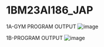 # 1BM23AI186_JAP
1A-GYM PROGRAM OUTPUT
![image](https://github.com/user-attachments/assets/f28d6a10-13f7-4a6f-8517-9262cc15af5c)

1B-PROGRAM OUTPUT
![image](https://github.com/user-attachments/assets/fc6ece18-d06a-47ce-b767-2918857cfcfa)

